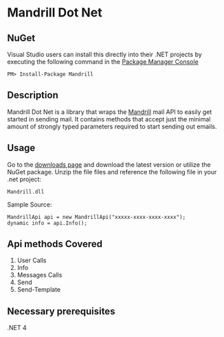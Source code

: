 # Mandrill Dot Net

## NuGet

Visual Studio users can install this directly into their .NET projects by executing the following command in the [Package Manager Console](http://docs.nuget.org/docs/start-here/using-the-package-manager-console)

    PM> Install-Package Mandrill

## Description

Mandrill Dot Net is a library that wraps the [Mandrill](http://mandrill.com/) mail API to easily get started in sending mail. It contains methods that
accept just the minimal amount of strongly typed parameters required to start sending out emails.

## Usage

Go to the [downloads page](https://github.com/shawnmclean/Mandrill-dotnet/downloads) and download the latest version or utilize the NuGet package.
Unzip the file files and reference the following file in your .net project:

	Mandrill.dll

Sample Source:

    MandrillApi api = new MandrillApi("xxxxx-xxxx-xxxx-xxxx");
	dynamic info = api.Info();


## Api methods Covered

 1. User Calls
   1. Info
 2. Messages Calls
   1. Send
   2. Send-Template
	
## Necessary prerequisites

.NET 4